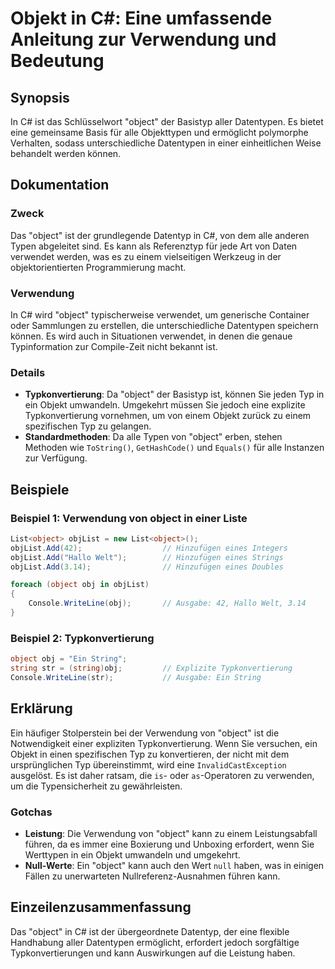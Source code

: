 <!--
Meta Description: # Objekt in C#: Eine umfassende Anleitung zur Verwendung und Bedeutung ## Synopsis In C# ist das Schlüsselwort "object" der Basistyp aller Datentypen....
Meta Keywords: object, der, ist, von, die
-->

# Objekt in C#: Eine umfassende Anleitung zur Verwendung und Bedeutung

## Synopsis
In C# ist das Schlüsselwort "object" der Basistyp aller Datentypen. Es bietet eine gemeinsame Basis für alle Objekttypen und ermöglicht polymorphe Verhalten, sodass unterschiedliche Datentypen in einer einheitlichen Weise behandelt werden können.

## Dokumentation
### Zweck
Das "object" ist der grundlegende Datentyp in C#, von dem alle anderen Typen abgeleitet sind. Es kann als Referenztyp für jede Art von Daten verwendet werden, was es zu einem vielseitigen Werkzeug in der objektorientierten Programmierung macht.

### Verwendung
In C# wird "object" typischerweise verwendet, um generische Container oder Sammlungen zu erstellen, die unterschiedliche Datentypen speichern können. Es wird auch in Situationen verwendet, in denen die genaue Typinformation zur Compile-Zeit nicht bekannt ist.

### Details
- **Typkonvertierung**: Da "object" der Basistyp ist, können Sie jeden Typ in ein Objekt umwandeln. Umgekehrt müssen Sie jedoch eine explizite Typkonvertierung vornehmen, um von einem Objekt zurück zu einem spezifischen Typ zu gelangen.
- **Standardmethoden**: Da alle Typen von "object" erben, stehen Methoden wie `ToString()`, `GetHashCode()` und `Equals()` für alle Instanzen zur Verfügung.

## Beispiele
### Beispiel 1: Verwendung von object in einer Liste
```csharp
List<object> objList = new List<object>();
objList.Add(42);                  // Hinzufügen eines Integers
objList.Add("Hallo Welt");        // Hinzufügen eines Strings
objList.Add(3.14);                // Hinzufügen eines Doubles

foreach (object obj in objList)
{
    Console.WriteLine(obj);       // Ausgabe: 42, Hallo Welt, 3.14
}
```

### Beispiel 2: Typkonvertierung
```csharp
object obj = "Ein String";
string str = (string)obj;         // Explizite Typkonvertierung
Console.WriteLine(str);           // Ausgabe: Ein String
```

## Erklärung
Ein häufiger Stolperstein bei der Verwendung von "object" ist die Notwendigkeit einer expliziten Typkonvertierung. Wenn Sie versuchen, ein Objekt in einen spezifischen Typ zu konvertieren, der nicht mit dem ursprünglichen Typ übereinstimmt, wird eine `InvalidCastException` ausgelöst. Es ist daher ratsam, die `is`- oder `as`-Operatoren zu verwenden, um die Typensicherheit zu gewährleisten.

### Gotchas
- **Leistung**: Die Verwendung von "object" kann zu einem Leistungsabfall führen, da es immer eine Boxierung und Unboxing erfordert, wenn Sie Werttypen in ein Objekt umwandeln und umgekehrt.
- **Null-Werte**: Ein "object" kann auch den Wert `null` haben, was in einigen Fällen zu unerwarteten Nullreferenz-Ausnahmen führen kann.

## Einzeilenzusammenfassung
Das "object" in C# ist der übergeordnete Datentyp, der eine flexible Handhabung aller Datentypen ermöglicht, erfordert jedoch sorgfältige Typkonvertierungen und kann Auswirkungen auf die Leistung haben.